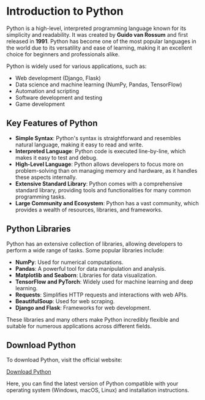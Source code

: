 # Introduction to Python

Python is a high-level, interpreted programming language known for its simplicity and readability. It was created by **Guido van Rossum** and first released in **1991**. Python has become one of the most popular languages in the world due to its versatility and ease of learning, making it an excellent choice for beginners and professionals alike.

Python is widely used for various applications, such as:

- Web development (Django, Flask)
- Data science and machine learning (NumPy, Pandas, TensorFlow)
- Automation and scripting
- Software development and testing
- Game development

## Key Features of Python

- **Simple Syntax**: Python's syntax is straightforward and resembles natural language, making it easy to read and write.
- **Interpreted Language**: Python code is executed line-by-line, which makes it easy to test and debug.
- **High-Level Language**: Python allows developers to focus more on problem-solving than on managing memory and hardware, as it handles these aspects internally.
- **Extensive Standard Library**: Python comes with a comprehensive standard library, providing tools and functionalities for many common programming tasks.
- **Large Community and Ecosystem**: Python has a vast community, which provides a wealth of resources, libraries, and frameworks.

## Python Libraries

Python has an extensive collection of libraries, allowing developers to perform a wide range of tasks. Some popular libraries include:

- **NumPy**: Used for numerical computations.
- **Pandas**: A powerful tool for data manipulation and analysis.
- **Matplotlib and Seaborn**: Libraries for data visualization.
- **TensorFlow and PyTorch**: Widely used for machine learning and deep learning.
- **Requests**: Simplifies HTTP requests and interactions with web APIs.
- **BeautifulSoup**: Used for web scraping.
- **Django and Flask**: Frameworks for web development.

These libraries and many others make Python incredibly flexible and suitable for numerous applications across different fields.

## Download Python

To download Python, visit the official website:

[Download Python](https://www.python.org/downloads/)

Here, you can find the latest version of Python compatible with your operating system (Windows, macOS, Linux) and installation instructions.